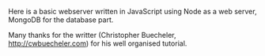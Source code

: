 Here is a basic webserver written in JavaScript using Node as a web server, MongoDB for the database part.

Many thanks for the writter (Christopher Buecheler, http://cwbuecheler.com) for his well organised tutorial.